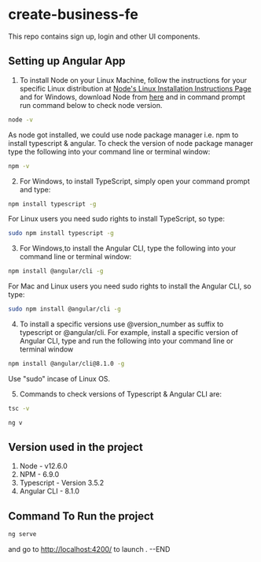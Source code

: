 # create-business-fe
This repo contains sign up, login and other UI components.

## Setting up Angular App

1. To install Node on your Linux Machine, follow the instructions for your specific Linux distribution at [Node's Linux Installation Instructions Page](https://nodejs.org/en/download/package-manager/) and for Windows, download Node from [here](https://nodejs.org/en/download/) and in command prompt run command below to check node version.

```bash 
node -v
```

As node got installed, we could use node package manager i.e. npm to install typescript & angular. To check the version of node package manager type the following into your command line or terminal window:

```bash 
npm -v
```

2. For Windows, to install TypeScript, simply open your command prompt and type:

```bash 
npm install typescript -g
```
For Linux users you need sudo rights to install TypeScript, so type:

```bash 
sudo npm install typescript -g
```

3. For Windows,to install the Angular CLI, type the following into your command line or terminal window:

```bash 
npm install @angular/cli -g
```
For Mac and Linux users you need sudo rights to install the Angular CLI, so type:

```bash 
sudo npm install @angular/cli -g
```

4. To install a specific versions use @version_number as suffix to typescript or @angular/cli. For example, install a specific version of Angular CLI, type and run the following into your command line or terminal window

```bash 
npm install @angular/cli@8.1.0 -g
```
Use "sudo" incase of Linux OS.

5. Commands to check versions of Typescript & Angular CLI are:

```bash 
tsc -v 
```

```bash 
ng v
```

## Version used in the project

1. Node - v12.6.0
2. NPM - 6.9.0
3. Typescript - Version 3.5.2
4. Angular CLI - 8.1.0

## Command To Run the project

```bash 
ng serve 
```
and go to [http://localhost:4200/](http://localhost:4200/) to launch
.
--END
